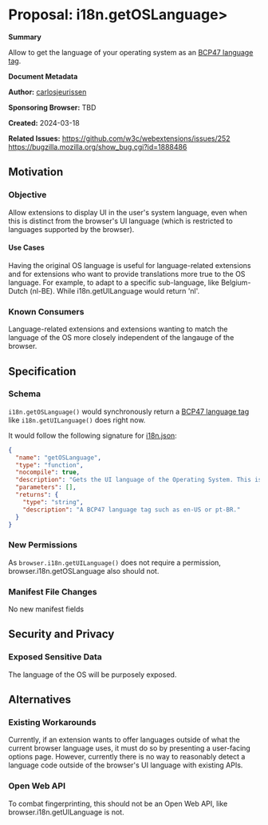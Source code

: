# Proposal: i18n.getOSLanguage>

**Summary**

Allow to get the language of your operating system as an [BCP47 language tag](https://www.w3.org/International/core/langtags/rfc3066bis.html).

**Document Metadata**

**Author:** [carlosjeurissen](https://github.com/carlosjeurissen)

**Sponsoring Browser:** TBD

**Created:** 2024-03-18

**Related Issues:**
https://github.com/w3c/webextensions/issues/252
https://bugzilla.mozilla.org/show_bug.cgi?id=1888486

## Motivation

### Objective

Allow extensions to display UI in the user's system language, even when this is distinct from the browser's UI language (which is restricted to languages supported by the browser).

#### Use Cases

Having the original OS language is useful for language-related extensions and for extensions who want to provide translations more true to the OS language. For example, to adapt to a specific sub-language, like Belgium-Dutch (nl-BE). While i18n.getUILanguage would return 'nl'.

### Known Consumers

Language-related extensions and extensions wanting to match the language of the OS more closely independent of the langauge of the browser.

## Specification

### Schema

`i18n.getOSLanguage()` would synchronously return a [BCP47 language tag](https://www.w3.org/International/core/langtags/rfc3066bis.html) like `i18n.getUILanguage()` does right now.

It would follow the following signature for [i18n.json](https://chromium.googlesource.com/chromium/src/+/refs/heads/main/extensions/common/api/i18n.json):


```json
{
  "name": "getOSLanguage",
  "type": "function",
  "nocompile": true,
  "description": "Gets the UI language of the Operating System. This is different from $(ref:i18n.getUILanguage) which returns the UI language of the web browser.",
  "parameters": [],
  "returns": {
    "type": "string",
    "description": "A BCP47 language tag such as en-US or pt-BR."
  }
}
```

### New Permissions

As `browser.i18n.getUILanguage()` does not require a permission, browser.i18n.getOSLanguage also should not.

### Manifest File Changes

No new manifest fields

## Security and Privacy

### Exposed Sensitive Data

The language of the OS will be purposely exposed.

## Alternatives

### Existing Workarounds

Currently, if an extension wants to offer languages outside of what the current browser language uses, it must do so by presenting a user-facing options page. However, currently there is no way to reasonably detect a language code outside of the browser's UI language with existing APIs.

### Open Web API

To combat fingerprinting, this should not be an Open Web API, like browser.i18n.getUILanguage is not.

